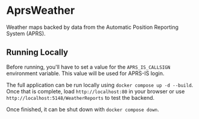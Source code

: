# AprsWeather

Weather maps backed by data from the Automatic Position Reporting System (APRS).

## Running Locally

Before running, you'll have to set a value for the `APRS_IS_CALLSIGN` environment variable.
This value will be used for APRS-IS login.

The full application can be run locally using `docker compose up -d --build`.
Once that is complete, load `http://localhost:80` in your browser or use `http://localhost:5148/WeatherReports` to test the backend.

Once finished, it can be shut down with `docker compose down`.
